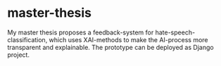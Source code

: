 # master-thesis

My master thesis proposes a feedback-system for hate-speech-classification, which uses XAI-methods to make the AI-process more transparent and explainable. The prototype can be deployed as Django project.
